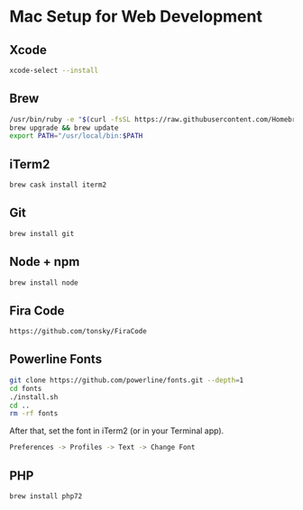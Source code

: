 # Mac Setup for Web Development

## Xcode
```bash
xcode-select --install
```

## Brew

```bash
/usr/bin/ruby -e "$(curl -fsSL https://raw.githubusercontent.com/Homebrew/install/master/install)"
brew upgrade && brew update
export PATH="/usr/local/bin:$PATH
```

## iTerm2
```bash
brew cask install iterm2
```

## Git

```bash
brew install git
```

## Node + npm

```bash
brew install node
```

## Fira Code

```bash
https://github.com/tonsky/FiraCode
```

## Powerline Fonts

```bash
git clone https://github.com/powerline/fonts.git --depth=1
cd fonts
./install.sh
cd ..
rm -rf fonts
```

After that, set the font in iTerm2 (or in your Terminal app).

```bash
Preferences -> Profiles -> Text -> Change Font
```

## PHP

```bash
brew install php72
```
